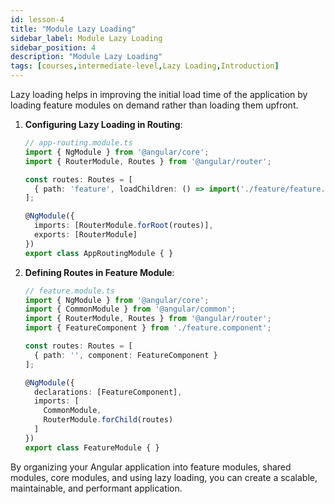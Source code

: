 ```yaml
---
id: lesson-4
title: "Module Lazy Loading"
sidebar_label: Module Lazy Loading
sidebar_position: 4
description: "Module Lazy Loading"
tags: [courses,intermediate-level,Lazy Loading,Introduction]
---
```

 

Lazy loading helps in improving the initial load time of the application by loading feature modules on demand rather than loading them upfront.

1. **Configuring Lazy Loading in Routing**:
   ```typescript
   // app-routing.module.ts
   import { NgModule } from '@angular/core';
   import { RouterModule, Routes } from '@angular/router';

   const routes: Routes = [
     { path: 'feature', loadChildren: () => import('./feature/feature.module').then(m => m.FeatureModule) }
   ];

   @NgModule({
     imports: [RouterModule.forRoot(routes)],
     exports: [RouterModule]
   })
   export class AppRoutingModule { }
   ```

2. **Defining Routes in Feature Module**:
   ```typescript
   // feature.module.ts
   import { NgModule } from '@angular/core';
   import { CommonModule } from '@angular/common';
   import { RouterModule, Routes } from '@angular/router';
   import { FeatureComponent } from './feature.component';

   const routes: Routes = [
     { path: '', component: FeatureComponent }
   ];

   @NgModule({
     declarations: [FeatureComponent],
     imports: [
       CommonModule,
       RouterModule.forChild(routes)
     ]
   })
   export class FeatureModule { }
   ```

By organizing your Angular application into feature modules, shared modules, core modules, and using lazy loading, you can create a scalable, maintainable, and performant application.